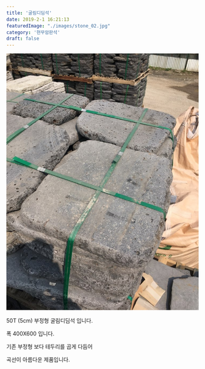 ```yaml
---
title: '굴림디딤석'
date: 2019-2-1 16:21:13
featuredImage: "./images/stone_02.jpg"
category: '현무암판석'
draft: false
---
```


![굴림디딤석](./images/stone_02.jpg)

50T (5cm) 부정형 굴림디딤석 입니다.

폭 400X600 입니다.

기존 부정형 보다 테두리를 곱게 다듬어 

곡선이 아름다운 제품입니다.
